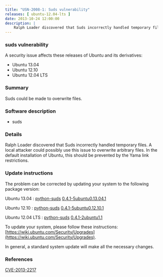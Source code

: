 ```yaml
---
title: "USN-2008-1: Suds vulnerability"
releases: [ ubuntu-12.04-lts ]
date: 2013-10-24 12:00:00
description: |
    Ralph Loader discovered that Suds incorrectly handled temporary files. A local attacker could possibly use this issue to overwrite arbitrary files. In the default installation of Ubuntu, this should be prevented by the Yama link restrictions. 
--- 
```

 
### suds vulnerability

A security issue affects these releases of Ubuntu and its derivatives:

* Ubuntu 13.04
* Ubuntu 12.10
* Ubuntu 12.04 LTS

### Summary

Suds could be made to overwrite files. 

### Software description

* suds 

### Details

Ralph Loader discovered that Suds incorrectly handled temporary files. A local attacker could possibly use this issue to overwrite arbitrary files. In the default installation of Ubuntu, this should be prevented by the Yama link restrictions. 

### Update instructions

The problem can be corrected by updating your system to the following package version:

Ubuntu 13.04
 : [python-suds](https://launchpad.net/ubuntu/+source/suds) <span> [0.4.1-5ubuntu0.13.04.1](https://launchpad.net/ubuntu/+source/suds/0.4.1-5ubuntu0.13.04.1) </span> 

Ubuntu 12.10
 : [python-suds](https://launchpad.net/ubuntu/+source/suds) <span> [0.4.1-5ubuntu0.12.10.1](https://launchpad.net/ubuntu/+source/suds/0.4.1-5ubuntu0.12.10.1) </span> 

Ubuntu 12.04 LTS
 : [python-suds](https://launchpad.net/ubuntu/+source/suds) <span> [0.4.1-2ubuntu1.1](https://launchpad.net/ubuntu/+source/suds/0.4.1-2ubuntu1.1) </span> 

To update your system, please follow these instructions: [https://wiki.ubuntu.com/Security/Upgrades](https://wiki.ubuntu.com/Security/Upgrades).

In general, a standard system update will make all the necessary changes. 

### References

 [CVE-2013-2217](http://people.ubuntu.com/~ubuntu-security/cve/CVE-2013-2217)
 
